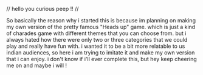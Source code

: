 // hello you curious peep !! //

So basically the reason why i started this is because im planning on making my own version of the pretty famous "Heads up" game. 
which is just a kind of charades game with different themes that you can choose from.
but i always hated how there were only two or three categories that we could play and really have fun with. 
i wanted it to be a bit more relatable to us indian audiences, so here i am trying to imitate it and make my own version that i can enjoy. 
i don't know if i'll ever complete this, but hey keep cheering me on and maybe i will ! 
